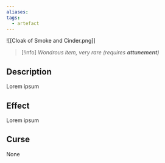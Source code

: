 ```yaml
---
aliases: 
tags:
  - artefact
---
```

![[Cloak of Smoke and Cinder.png]]
>[!info]
>_Wondrous item, very rare (requires **attunement**)_
## Description
Lorem ipsum
## Effect
Lorem ipsum
## Curse
None

